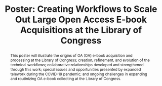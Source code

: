 ---
abstract: This poster will illustrate the origins of OA (OA) e-book acquisition and
  processing at the Library of Congress; creation, refinement, and evolution of the
  technical workflows; collaborative relationships developed and strengthened through
  this work; special issues and opportunities presented by expanded telework during
  the COVID-19 pandemic; and ongoing challenges in expanding and routinizing OA e-book
  collecting at the Library of Congress.
creators:
- Seroka, Lauren
date: null
document_url: https://az659834.vo.msecnd.net/eventsairwesteuprod/production-inconference-public/3f4dd08cbb3842739c82ccac5a422de0
grand_parent: iPRES
institutions:
- Library of Congress
keywords:
- open access
- e-books
- metadata
- acquisitions
landing_page_url: null
language: eng
layout: publication
license: CC-BY 4.0 International
notes_url: null
parent: iPRES 2022
publication_type: poster
size: null
slides_url: null
source_name: iPRES
stream_url: null
title: 'Poster: Creating Workflows to Scale Out Large Open Access E-book Acquisitions
  at the Library of Congress'
year: 2022
---